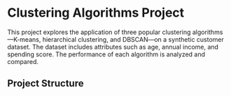 # Clustering Algorithms Project

This project explores the application of three popular clustering algorithms—K-means, hierarchical clustering, and DBSCAN—on a synthetic customer dataset. The dataset includes attributes such as age, annual income, and spending score. The performance of each algorithm is analyzed and compared.

## Project Structure

